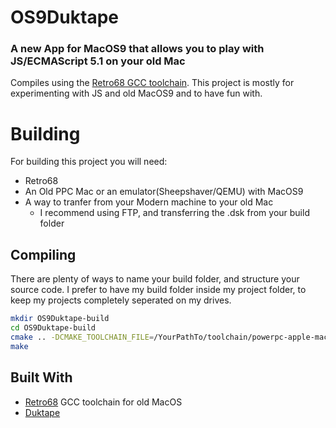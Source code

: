 # OS9Duktape
### A new App for MacOS9 that allows you to play with JS/ECMAScript 5.1 on your old Mac
Compiles using the [Retro68 GCC toolchain](https://github.com/autc04/Retro68).
This project is mostly for experimenting with JS and old MacOS9 and to have fun with.
# Building
For building this project you will need:
* Retro68
* An Old PPC Mac or an emulator(Sheepshaver/QEMU) with MacOS9
* A way to tranfer from your Modern machine to your old Mac
  * I recommend using FTP, and transferring the .dsk from your build folder

## Compiling
There are plenty of ways to name your build folder, and structure your source code.
I prefer to have my build folder inside my project folder, to keep my projects completely seperated on my drives.
```bash
mkdir OS9Duktape-build
cd OS9Duktape-build
cmake .. -DCMAKE_TOOLCHAIN_FILE=/YourPathTo/toolchain/powerpc-apple-macos/cmake/retroppc.toolchain.cmake
make
```
## Built With
- [Retro68](https://github.com/antc04/Retro68) GCC toolchain for old MacOS
- [Duktape](https://github.com/svaarala/duktape)